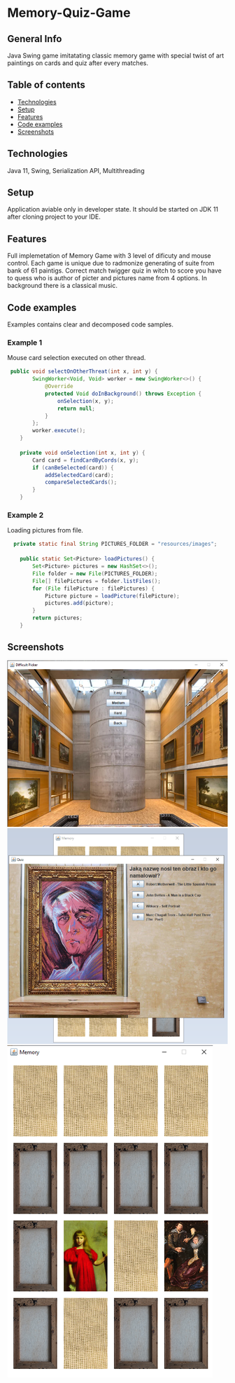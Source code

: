 # Memory-Quiz-Game
## General Info
Java Swing game imitatating classic memory game with special twist of art paintings on cards and quiz after every matches.
## Table of contents
* [Technologies](#technologies)
* [Setup](#setup)
* [Features](#features)
* [Code examples](#code-examples)
* [Screenshots](#screenshots)
## Technologies
Java 11, Swing, Serialization API, Multithreading
## Setup
Application aviable only in developer state. It should be started on JDK 11 after cloning project to your IDE. 
## Features
Full implemetation of Memory Game with 3 level of dificuty and mouse control. 
Each game is unique due to radmonize generating of suite from bank of 61 paintigs.
Correct match twigger quiz in witch to score you have to quess who is author of picter and pictures name from 4 options.
In background there is a classical music.
## Code examples
Examples contains clear and decomposed code samples.
### Example 1
Mouse card selection executed on other thread.
```java
 public void selectOnOtherThreat(int x, int y) {
        SwingWorker<Void, Void> worker = new SwingWorker<>() {
            @Override
            protected Void doInBackground() throws Exception {
                onSelection(x, y);
                return null;
            }
        };
        worker.execute();
    }

    private void onSelection(int x, int y) {
        Card card = findCardByCords(x, y);
        if (canBeSelected(card)) {
            addSelectedCard(card);
            compareSelectedCards();
        }
    }
```
### Example 2
Loading pictures from file.
```java
  private static final String PICTURES_FOLDER = "resources/images";

    public static Set<Picture> loadPictures() {
        Set<Picture> pictures = new HashSet<>();
        File folder = new File(PICTURES_FOLDER);
        File[] filePictures = folder.listFiles();
        for (File filePicture : filePictures) {
            Picture picture = loadPicture(filePicture);
            pictures.add(picture);
        }
        return pictures;
    }
```
## Screenshots
![tekst alternatywny](screenshots/MamoryGameDificultPicker.png)
![tekst alternatywny](screenshots/MemoryGameQuizscreen1.png)
![tekst alternatywny](screenshots/MemoryGameScreen2.png)
